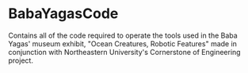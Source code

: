 # BabaYagasCode
Contains all of the code required to operate the tools used in the Baba Yagas' museum exhibit, "Ocean Creatures, Robotic Features" made in conjunction with Northeastern University's Cornerstone of Engineering project.

